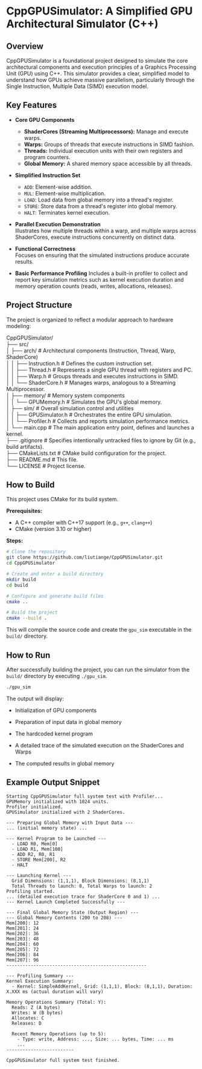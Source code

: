# CppGPUSimulator: A Simplified GPU Architectural Simulator (C++)

## Overview

CppGPUSimulator is a foundational project designed to simulate the core architectural components and execution principles of a Graphics Processing Unit (GPU) using C++. This simulator provides a clear, simplified model to understand how GPUs achieve massive parallelism, particularly through the Single Instruction, Multiple Data (SIMD) execution model.

## Key Features

- **Core GPU Components**  
  - **ShaderCores (Streaming Multiprocessors):** Manage and execute warps.  
  - **Warps:** Groups of threads that execute instructions in SIMD fashion.  
  - **Threads:** Individual execution units with their own registers and program counters.  
  - **Global Memory:** A shared memory space accessible by all threads.

- **Simplified Instruction Set**  
  - `ADD`: Element-wise addition.  
  - `MUL`: Element-wise multiplication.  
  - `LOAD`: Load data from global memory into a thread's register.  
  - `STORE`: Store data from a thread's register into global memory.  
  - `HALT`: Terminates kernel execution.

- **Parallel Execution Demonstration**  
  Illustrates how multiple threads within a warp, and multiple warps across ShaderCores, execute instructions concurrently on distinct data.

- **Functional Correctness**  
  Focuses on ensuring that the simulated instructions produce accurate results.

- **Basic Performance Profiling**
  Includes a built-in profiler to collect and report key simulation metrics such as kernel execution duration and memory operation counts (reads, writes, allocations, releases).

## Project Structure

The project is organized to reflect a modular approach to hardware modeling:


CppGPUSimulator/   
├── src/   
│   ├── arch/               # Architectural components (Instruction, Thread, Warp, ShaderCore)   
│   │   ├── Instruction.h   # Defines the custom instruction set.   
│   │   ├── Thread.h        # Represents a single GPU thread with registers and PC.   
│   │   ├── Warp.h          # Groups threads and executes instructions in SIMD.   
│   │   └── ShaderCore.h    # Manages warps, analogous to a Streaming Multiprocessor.   
│   ├── memory/             # Memory system components   
│   │   └── GPUMemory.h     # Simulates the GPU's global memory.   
│   ├── sim/                # Overall simulation control and utilities   
│   │   ├── GPUSimulator.h  # Orchestrates the entire GPU simulation.   
│   │   └── Profiler.h      # Collects and reports simulation performance metrics.   
│   └── main.cpp            # The main application entry point, defines and launches a kernel.   
├── .gitignore              # Specifies intentionally untracked files to ignore by Git (e.g., build artifacts).   
├── CMakeLists.txt          # CMake build configuration for the project.   
├── README.md               # This file.   
└── LICENSE                 # Project license.    



## How to Build

This project uses CMake for its build system.

**Prerequisites:**
- A C++ compiler with C++17 support (e.g., `g++`, `clang++`)  
- CMake (version 3.10 or higher)

**Steps:**

```bash
# Clone the repository
git clone https://github.com/liutiange/CppGPUSimulator.git
cd CppGPUSimulator

# Create and enter a build directory
mkdir build
cd build

# Configure and generate build files
cmake ..

# Build the project
cmake --build . 
```

This will compile the source code and create the `gpu_sim` executable in the `build/` directory.

## How to Run

After successfully building the project, you can run the simulator from the `build/` directory by executing `./gpu_sim`.

```bash
./gpu_sim
```

The output will display:

- Initialization of GPU components

- Preparation of input data in global memory

- The hardcoded kernel program

- A detailed trace of the simulated execution on the ShaderCores and Warps

- The computed results in global memory

## Example Output Snippet

```
Starting CppGPUSimulator full system test with Profiler...
GPUMemory initialized with 1024 units.
Profiler initialized.
GPUSimulator initialized with 2 ShaderCores.

--- Preparing Global Memory with Input Data ---
... (initial memory state) ...

--- Kernel Program to be Launched ---
  - LOAD R0, Mem[0]
  - LOAD R1, Mem[100]
  - ADD R2, R0, R1
  - STORE Mem[200], R2
  - HALT

--- Launching Kernel ---
  Grid Dimensions: (1,1,1), Block Dimensions: (8,1,1)
  Total Threads to launch: 8, Total Warps to launch: 2
Profiling started.
... (detailed execution trace for ShaderCore 0 and 1) ...
--- Kernel Launch Completed Successfully ---

--- Final Global Memory State (Output Region) ---
--- Global Memory Contents (200 to 208) ---
Mem[200]: 12
Mem[201]: 24
Mem[202]: 36
Mem[203]: 48
Mem[204]: 60
Mem[205]: 72
Mem[206]: 84
Mem[207]: 96
----------------------------------------------------

--- Profiling Summary ---
Kernel Execution Summary:
  - Kernel: SimpleAddKernel, Grid: (1,1,1), Block: (8,1,1), Duration: X.XXX ms (actual duration will vary)

Memory Operations Summary (Total: Y):
  Reads: Z (A bytes)
  Writes: W (B bytes)
  Allocates: C
  Releases: D

  Recent Memory Operations (up to 5):
    - Type: write, Address: ..., Size: ... bytes, Time: ... ms
    ...
-------------------------

CppGPUSimulator full system test finished.

```
